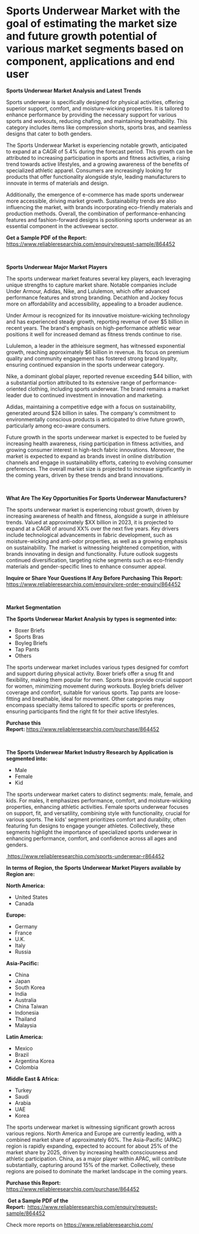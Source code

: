 <p><h1>Sports Underwear Market with the goal of estimating the market size and future growth potential of various market segments based on component, applications and end user</h1></p><p><strong>Sports Underwear Market Analysis and Latest Trends</strong></p>
<p><p>Sports underwear is specifically designed for physical activities, offering superior support, comfort, and moisture-wicking properties. It is tailored to enhance performance by providing the necessary support for various sports and workouts, reducing chafing, and maintaining breathability. This category includes items like compression shorts, sports bras, and seamless designs that cater to both genders.</p><p>The Sports Underwear Market is experiencing notable growth, anticipated to expand at a CAGR of 5.4% during the forecast period. This growth can be attributed to increasing participation in sports and fitness activities, a rising trend towards active lifestyles, and a growing awareness of the benefits of specialized athletic apparel. Consumers are increasingly looking for products that offer functionality alongside style, leading manufacturers to innovate in terms of materials and design.</p><p>Additionally, the emergence of e-commerce has made sports underwear more accessible, driving market growth. Sustainability trends are also influencing the market, with brands incorporating eco-friendly materials and production methods. Overall, the combination of performance-enhancing features and fashion-forward designs is positioning sports underwear as an essential component in the activewear sector.</p></p>
<p><strong>Get a Sample PDF of the Report:&nbsp;</strong> <a href="https://www.reliableresearchiq.com/enquiry/request-sample/864452?utm_campaign=3384&utm_medium=2&utm_source=Github&utm_content=ia&utm_term=05042025&utm_id=sports-underwear">https://www.reliableresearchiq.com/enquiry/request-sample/864452</a></p>
<p>&nbsp;</p>
<p><strong>Sports Underwear Major Market Players</strong></p>
<p><p>The sports underwear market features several key players, each leveraging unique strengths to capture market share. Notable companies include Under Armour, Adidas, Nike, and Lululemon, which offer advanced performance features and strong branding. Decathlon and Jockey focus more on affordability and accessibility, appealing to a broader audience.</p><p>Under Armour is recognized for its innovative moisture-wicking technology and has experienced steady growth, reporting revenue of over $5 billion in recent years. The brand's emphasis on high-performance athletic wear positions it well for increased demand as fitness trends continue to rise.</p><p>Lululemon, a leader in the athleisure segment, has witnessed exponential growth, reaching approximately $6 billion in revenue. Its focus on premium quality and community engagement has fostered strong brand loyalty, ensuring continued expansion in the sports underwear category.</p><p>Nike, a dominant global player, reported revenue exceeding $44 billion, with a substantial portion attributed to its extensive range of performance-oriented clothing, including sports underwear. The brand remains a market leader due to continued investment in innovation and marketing.</p><p>Adidas, maintaining a competitive edge with a focus on sustainability, generated around $24 billion in sales. The company's commitment to environmentally conscious products is anticipated to drive future growth, particularly among eco-aware consumers.</p><p>Future growth in the sports underwear market is expected to be fueled by increasing health awareness, rising participation in fitness activities, and growing consumer interest in high-tech fabric innovations. Moreover, the market is expected to expand as brands invest in online distribution channels and engage in sustainability efforts, catering to evolving consumer preferences. The overall market size is projected to increase significantly in the coming years, driven by these trends and brand innovations.</p></p>
<p>&nbsp;</p>
<p><strong>What Are The Key Opportunities For Sports Underwear Manufacturers?</strong></p>
<p><p>The sports underwear market is experiencing robust growth, driven by increasing awareness of health and fitness, alongside a surge in athleisure trends. Valued at approximately $XX billion in 2023, it is projected to expand at a CAGR of around XX% over the next five years. Key drivers include technological advancements in fabric development, such as moisture-wicking and anti-odor properties, as well as a growing emphasis on sustainability. The market is witnessing heightened competition, with brands innovating in design and functionality. Future outlook suggests continued diversification, targeting niche segments such as eco-friendly materials and gender-specific lines to enhance consumer appeal.</p></p>
<p><strong>Inquire or Share Your Questions If Any Before Purchasing This Report:</strong> <a href="https://www.reliableresearchiq.com/enquiry/pre-order-enquiry/864452?utm_campaign=3384&utm_medium=2&utm_source=Github&utm_content=ia&utm_term=05042025&utm_id=sports-underwear">https://www.reliableresearchiq.com/enquiry/pre-order-enquiry/864452</a></p>
<p>&nbsp;</p>
<p><strong>Market Segmentation</strong></p>
<p><strong>The Sports Underwear Market Analysis by types is segmented into:</strong></p>
<p><ul><li>Boxer Briefs</li><li>Sports Bras</li><li>Boyleg Briefs</li><li>Tap Pants</li><li>Others</li></ul></p>
<p><p>The sports underwear market includes various types designed for comfort and support during physical activity. Boxer briefs offer a snug fit and flexibility, making them popular for men. Sports bras provide crucial support for women, minimizing movement during workouts. Boyleg briefs deliver coverage and comfort, suitable for various sports. Tap pants are loose-fitting and breathable, ideal for movement. Other categories may encompass specialty items tailored to specific sports or preferences, ensuring participants find the right fit for their active lifestyles.</p></p>
<p><strong>Purchase this Report:&nbsp;</strong><a href="https://www.reliableresearchiq.com/purchase/864452?utm_campaign=3384&utm_medium=2&utm_source=Github&utm_content=ia&utm_term=05042025&utm_id=sports-underwear">https://www.reliableresearchiq.com/purchase/864452</a></p>
<p>&nbsp;</p>
<p><strong>The Sports Underwear Market Industry Research by Application is segmented into:</strong></p>
<p><ul><li>Male</li><li>Female</li><li>Kid</li></ul></p>
<p><p>The sports underwear market caters to distinct segments: male, female, and kids. For males, it emphasizes performance, comfort, and moisture-wicking properties, enhancing athletic activities. Female sports underwear focuses on support, fit, and versatility, combining style with functionality, crucial for various sports. The kids' segment prioritizes comfort and durability, often featuring fun designs to engage younger athletes. Collectively, these segments highlight the importance of specialized sports underwear in enhancing performance, comfort, and confidence across all ages and genders.</p></p>
<p><a href="https://www.reliableresearchiq.com/sports-underwear-r864452?utm_campaign=3384&utm_medium=2&utm_source=Github&utm_content=ia&utm_term=05042025&utm_id=sports-underwear">&nbsp;https://www.reliableresearchiq.com/sports-underwear-r864452</a></p>
<p><strong>In terms of Region, the Sports Underwear Market Players available by Region are:</strong></p>
<p>
    <p> <strong> North America: </strong>
        <ul>
            <li>United States</li>
            <li>Canada</li>
        </ul>
        </p> 
    <p> <strong> Europe: </strong>
        <ul>
            <li>Germany</li>
            <li>France</li>
            <li>U.K.</li>
            <li>Italy</li>
            <li>Russia</li>
        </ul>
        </p> 
    <p> <strong> Asia-Pacific: </strong>
        <ul>
            <li>China</li>
            <li>Japan</li>
            <li>South Korea</li>
            <li>India</li>
            <li>Australia</li>
            <li>China Taiwan</li>
            <li>Indonesia</li>
            <li>Thailand</li>
            <li>Malaysia</li>
        </ul>
        </p> 
    <p> <strong> Latin America: </strong>
        <ul>
            <li>Mexico</li>
            <li>Brazil</li>
            <li>Argentina Korea</li>
            <li>Colombia</li>
        </ul>
        </p> 
    <p> <strong> Middle East & Africa: </strong>
        <ul>
            <li>Turkey</li>
            <li>Saudi</li>
            <li>Arabia</li>
            <li>UAE</li>
            <li>Korea</li>
        </ul>
    </p>
    </p>
<p><p>The sports underwear market is witnessing significant growth across various regions. North America and Europe are currently leading, with a combined market share of approximately 60%. The Asia-Pacific (APAC) region is rapidly expanding, expected to account for about 25% of the market share by 2025, driven by increasing health consciousness and athletic participation. China, as a major player within APAC, will contribute substantially, capturing around 15% of the market. Collectively, these regions are poised to dominate the market landscape in the coming years.</p></p>
<p><strong>Purchase this Report: </strong><a href="https://www.reliableresearchiq.com/purchase/864452?utm_campaign=3384&utm_medium=2&utm_source=Github&utm_content=ia&utm_term=05042025&utm_id=sports-underwear">https://www.reliableresearchiq.com/purchase/864452</a></p>
<p>&nbsp;<strong>Get a Sample PDF of the Report:&nbsp;&nbsp;</strong><a href="https://www.reliableresearchiq.com/enquiry/request-sample/864452?utm_campaign=3384&utm_medium=2&utm_source=Github&utm_content=ia&utm_term=05042025&utm_id=sports-underwear">https://www.reliableresearchiq.com/enquiry/request-sample/864452</a></p>
<p><strong></strong></p>
<p>Check more reports on <a href="https://www.reliableresearchiq.com/?utm_campaign=3384&utm_medium=2&utm_source=Github&utm_content=ia&utm_term=05042025&utm_id=sports-underwear">https://www.reliableresearchiq.com/</a></p>